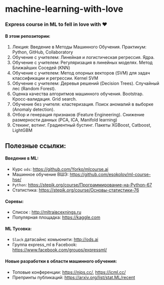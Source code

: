 # machine-learning-with-love
### Express course in ML to fell in love with :heart:

#### В этом репозитории:
1. Лекция: Введение в Методы Машинного Обучения.  Практикум: Python, GitHub, Collaboratory
2. Обучение с учителем: Линейная и логистическая регрессия. Ядра.
3. Обучение с учителем: Регуляризация в линейных моделях. Метод Ближайших Соседей (KNN)
4. Обучение с учителем: Метод опорных векторов (SVM) для задач классификации и регрессии. Kernel SVM
5. Обучение с учителем: Деревья решений (Decision Trees). Случайный лес (Random Forest).
6. Оценка качества алгоритмов машинного обучения. Bootstrap. Кросс-валидация. Grid search.
7. Обучение без учителя: кластеризация. Поиск аномалий в выборке (Anomaly detection).
8. Отбор и генерация признаков (Feature Engineering). Снижение размерности данных (PCA, ICA, Manifold learning)
9. Стекинг, вотинг. Градиентный бустинг. Пакеты XGBoost, Catboost, LightGBM

## Полезные ссылки: 
#### Введение в ML:
- Курс `ods`: https://github.com/Yorko/mlcourse.ai
- Машинное обучение ВШЭ: https://github.com/esokolov/ml-course-hse/
- `Python`: https://stepik.org/course/Программирование-на-Python-67 
- Статистика: https://stepik.org/course/Основы-статистики-76 
 
#### Соревы:
- Список : http://mltraiвсехnings.ru
- Популярная площадка: https://kaggle.com

#### ML Тусовка:
- `Slack` датасайнc комьюнити: http://ods.ai 
- Группа express_ml в Facebook: https://www.facebook.com/groups/expressml/

#### Новые разработки в области машинного обучения:
- Топовые конференции: https://nips.cc/, https://icml.cc/
- Препринты публикаций: https://arxiv.org/list/stat.ML/recent
